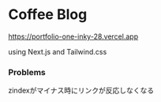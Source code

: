 # Coffee Blog
https://portfolio-one-inky-28.vercel.app

using Next.js and Tailwind.css

### Problems

zindexがマイナス時にリンクが反応しなくなる